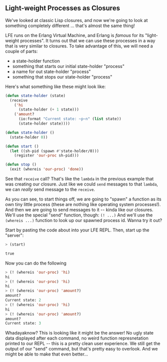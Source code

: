 ## Light-weight Processes as Closures

We've looked at classic Lisp closures, and now we're going to look at something completely different ... that's almost the same thing! 

LFE runs on the Erlang Virtual Machine, and Erlang is *famous* for its "light-weight processes". It turns out that we can use these processes in a way that is very similar to closures. To take advantage of this, we will need a couple of parts:

* a state-holder function
* something that starts our initial state-holder "process"
* a name for out state-holder "process"
* something that stops our state-holder "process"

Here's what something like these might look like:

```lisp
(defun state-holder (state)
  (receive
    ('hi
      (state-holder (+ 1 state)))
    ('amount?
      (io:format "Current state: ~p~n" (list state))
      (state-holder state))))

(defun state-holder ()
  (state-holder 0))

(defun start ()
  (let ((sh-pid (spawn #'state-holder/0)))
    (register 'our-proc sh-pid)))

(defun stop ()
  (exit (whereis 'our-proc) 'done))
```

See that ``receive`` call? That's like the ``lambda`` in the previous example that was creating our closure. Just like we could ``send`` messages to that ``lambda``, we can *really* send message to the ``receive``.

As you can see, to start things off, we are going to "spawn" a function as its own tiny little process (these are nothing like operating system processes!). And then we are going to send messages to it -- kinda like our closures. We'll use the special "send" function, though: ``(! ...)`` And we'll use the ``(whereis ...)`` function to look up our spawned process id. Wanna try it out?

Start by pasting the code about into your LFE REPL. Then, start up the "server":

```lisp
> (start)
```
```lisp
true
```

Now you can do the following

```lisp
> (! (whereis 'our-proc) 'hi)
hi
> (! (whereis 'our-proc) 'hi)
hi
> (! (whereis 'our-proc) 'amount?)
amount?
Current state: 2
> (! (whereis 'our-proc) 'hi)
hi
> (! (whereis 'our-proc) 'amount?)
amount?
Current state: 3
```

Whadayaknow? This is looking like it might be the answer! No ugly state data displayed after each command, no weird function represnetation printed to our REPL -- this is a pretty clean user experience. We still get the output of our "send" command, but that's pretty easy to overlook. And we might be able to make that even better...

